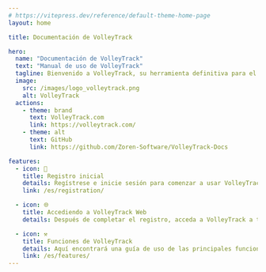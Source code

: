 ```yaml
---
# https://vitepress.dev/reference/default-theme-home-page
layout: home

title: Documentación de VolleyTrack

hero:
  name: "Documentación de VolleyTrack"
  text: "Manual de uso de VolleyTrack"
  tagline: Bienvenido a VolleyTrack, su herramienta definitiva para el monitoreo y gestión de estadísticas de voleibol. Este manual le guiará en el uso de las principales funcionalidades de la herramienta.
  image:
    src: /images/logo_volleytrack.png
    alt: VolleyTrack
  actions:
    - theme: brand
      text: VolleyTrack.com
      link: https://volleytrack.com/
    - theme: alt
      text: GitHub
      link: https://github.com/Zoren-Software/VolleyTrack-Docs

features:
  - icon: 📝
    title: Registro inicial
    details: Regístrese e inicie sesión para comenzar a usar VolleyTrack.
    link: /es/registration/

  - icon: 🌐
    title: Accediendo a VolleyTrack Web
    details: Después de completar el registro, acceda a VolleyTrack a través de su navegador.

  - icon: ⚒️
    title: Funciones de VolleyTrack
    details: Aquí encontrará una guía de uso de las principales funcionalidades de VolleyTrack.
    link: /es/features/
---
```


